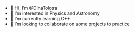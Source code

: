 - 👋 Hi, I’m @DinaTolotra
- 👀 I’m interested in Physics and Astronomy
- 🌱 I’m currently learning C++
- 💞️ I’m looking to collaborate on some projects to practice

<!---
DinaTolotra/DinaTolotra is a ✨ special ✨ repository because its `README.md` (this file) appears on your GitHub profile.
You can click the Preview link to take a look at your changes.
--->
